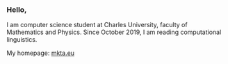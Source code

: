 ### Hello, 
I am computer science student at Charles University, faculty of Mathematics and Physics. Since October 2019, I am reading computational linguistics.

My homepage: [mkta.eu](mkta.eu)
